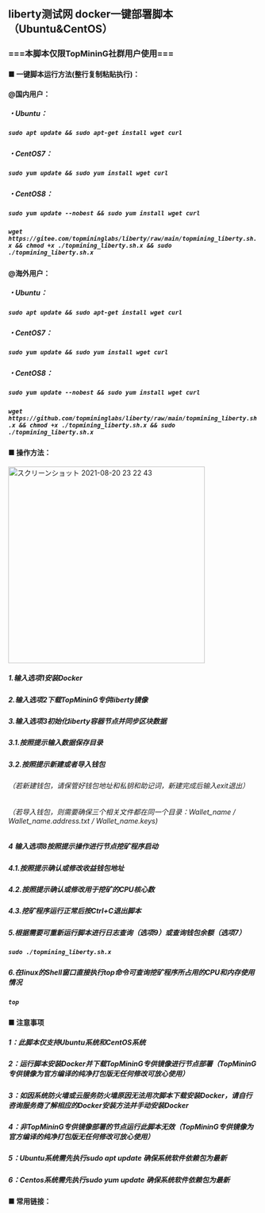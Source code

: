 ## liberty测试网 docker一键部署脚本（Ubuntu&CentOS）
### ===本脚本仅限TopMininG社群用户使用===
#### ■ 一键脚本运行方法(整行复制粘贴执行)：
  
#### @国内用户：
##### ・Ubuntu：
##### ___`sudo apt update && sudo apt-get install wget curl`___
##### ・CentOS7：
##### ___`sudo yum update && sudo yum install wget curl`___
##### ・CentOS8：
##### ___`sudo yum update --nobest && sudo yum install wget curl`___
##### 
##### ___`wget https://gitee.com/topmininglabs/liberty/raw/main/topmining_liberty.sh.x && chmod +x ./topmining_liberty.sh.x && sudo ./topmining_liberty.sh.x`___
  
#### @海外用户：
##### ・Ubuntu：
##### ___`sudo apt update && sudo apt-get install wget curl`___
##### ・CentOS7：
##### ___`sudo yum update && sudo yum install wget curl`___
##### ・CentOS8：
##### ___`sudo yum update --nobest && sudo yum install wget curl`___
##### 
##### ___`wget https://github.com/topmininglabs/liberty/raw/main/topmining_liberty.sh.x && chmod +x ./topmining_liberty.sh.x && sudo ./topmining_liberty.sh.x`___
#####   

#### ■ 操作方法：
<img width="396" alt="スクリーンショット 2021-08-20 23 22 43" src="https://user-images.githubusercontent.com/86814869/130248006-42184a44-1a27-4d6f-b617-f46fb22cb119.png">


##### 1.输入选项1安装Docker
##### 2.输入选项2下载TopMininG专供liberty镜像
##### 3.输入选项3初始化liberty容器节点并同步区块数据
##### 3.1.按照提示输入数据保存目录
##### 3.2.按照提示新建或者导入钱包
###### （若新建钱包，请保管好钱包地址和私钥和助记词，新建完成后输入exit退出）
###### （若导入钱包，则需要确保三个相关文件都在同一个目录：Wallet_name / Wallet_name.address.txt / Wallet_name.keys)
##### 4 输入选项8按照提示操作进行节点挖矿程序启动
##### 4.1.按照提示确认或修改收益钱包地址
##### 4.2.按照提示确认或修改用于挖矿的CPU核心数
##### 4.3.挖矿程序运行正常后按Ctrl+C退出脚本
##### 5.根据需要可重新运行脚本进行日志查询（选项9）或查询钱包余额（选项7）
##### ___`sudo ./topmining_liberty.sh.x`___
##### 6.在linux的Shell窗口直接执行top命令可查询挖矿程序所占用的CPU和内存使用情况
##### ___`top`___

#### ■ 注意事项
##### 1：此脚本仅支持Ubuntu系统和CentOS系统
##### 2：运行脚本安装Docker并下载TopMininG专供镜像进行节点部署（TopMininG专供镜像为官方编译的纯净打包版无任何修改可放心使用） 
##### 3：如因系统防火墙或云服务防火墙原因无法用次脚本下载安装Docker，请自行咨询服务商了解相应的Docker安装方法并手动安装Docker
##### 4：非TopMininG专供镜像部署的节点运行此脚本无效（TopMininG专供镜像为官方编译的纯净打包版无任何修改可放心使用） 
##### 5：Ubuntu系统需先执行sudo apt update 确保系统软件依赖包为最新
##### 6：Centos系统需先执行sudo yum update 确保系统软件依赖包为最新


#### ■ 常用链接：  




